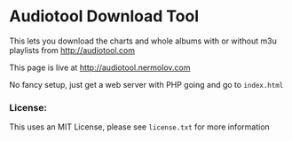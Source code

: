 # Audiotool Download Tool

This lets you download the charts and whole albums with or without m3u playlists from http://audiotool.com

This page is live at http://audiotool.nermolov.com

No fancy setup, just get a web server with PHP going and go to ```index.html```

### License:

This uses an MIT License, please see ```license.txt``` for more information
